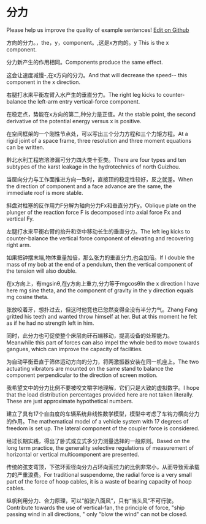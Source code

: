 # 分力

Please help us improve the quality of example sentences! [Edit on Github](https://github.com/jiyushe/jiyu-example-sentence-source/blob/main/chinese/fenli.md)

<p><span class="chinese">方向的分力。，the，y，component。,这是x方向的。</span><span class="english">y This is the x component.</span></p>

<p><span class="chinese">分力新产生的作用相同。</span><span class="english">Components produce the same effect.</span></p>

<p><span class="chinese">这会让速度减慢-,在x方向的分力。</span><span class="english">And that will decrease the speed-- this component in the x direction.</span></p>

<p><span class="chinese">右腿打水来平衡左臂入水产生的垂直分力。</span><span class="english">The right leg kicks to counter-balance the left-arm entry vertical-force component.</span></p>

<p><span class="chinese">在稳定点，势能在x方向的第二,种分力是正值。</span><span class="english">At the stable point, the second derivative of the potential energy versus x is positive.</span></p>

<p><span class="chinese">在空间框架的一个刚性节点处，可以写出三个分力方程和三个力矩方程。</span><span class="english">At a rigid joint of a space frame, three resolution and three moment equations can be written.</span></p>

<p><span class="chinese">黔北水利工程岩溶渗漏可分力四大类十亚类。</span><span class="english">There are four types and ten subtypes of the karst leakage in the hydrotechnics of north Guizhou.</span></p>

<p><span class="chinese">当层向分力与工作面推进方向一致时，直接顶的稳定性较好，反之就差。</span><span class="english">When the direction of component and a face advance are the same, the immediate roof is more stable.</span></p>

<p><span class="chinese">斜盘对柱塞的反作用力F分解为轴向分力Fx和垂直分力Fy。</span><span class="english">Oblique plate on the plunger of the reaction force F is decomposed into axial force Fx and vertical Fy.</span></p>

<p><span class="chinese">左腿打水来平衡右臂的抬升和空中移动长生的垂直分力。</span><span class="english">The left leg kicks to counter-balance the vertical force component of elevating and recovering right arm.</span></p>

<p><span class="chinese">如果把钟摆末端,物体重量加倍，那么张力的垂直分力,也会加倍。</span><span class="english">If I double the mass of my bob at the end of a pendulum, then the vertical component of the tension will also double.</span></p>

<p><span class="chinese">在x方向上，有mgsinθ,在y方向上重力,分力等于mgcosθ</span><span class="english">In the x direction I have here mg sine theta, and the component of gravity in the y direction equals mg cosine theta.</span></p>

<p><span class="chinese">张放咬着牙，想扑过去，但这时他竞也已忽然变得全没有半分力气。</span><span class="english">Zhang Fang gritted his teeth and wanted throw himself at her. But at this moment he felt as if he had no strength left in him.</span></p>

<p><span class="chinese">同时，此分力也可促使整个床层向矸石端移动，提高设备的处理能力。</span><span class="english">Meanwhile this part of forces can also impel the whole bed to move towards gangues, which can improve the capacity of facilities.</span></p>

<p><span class="chinese">为自动平衡垂直于筛体运动方向的分力，将两激振器安装在同一机座上。</span><span class="english">The two actuating vibrators are mounted on the same stand to balance the component perpendicular to the direction of screen motion.</span></p>

<p><span class="chinese">我希望文中的分力比例不要被咬文嚼字地理解，它们只是大致的虚拟数字。</span><span class="english">I hope that the load distribution percentages provided here are not taken literally. These are just approximate hypothetical numbers.</span></p>

<p><span class="chinese">建立了具有17个自由度的车辆系统非线性数学模型，模型中考虑了车钩力横向分力的作用。</span><span class="english">The mathematical model of a vehicle system with 17 degrees of freedom is set up. The lateral component of the coupler force is considered.</span></p>

<p><span class="chinese">经过长期实践，得出了卧式或立式多分力测量选择的一般原则。</span><span class="english">Based on the long term practice, the generality selective regulations of measurement of horizontal or vertical multicomponent are presented.</span></p>

<p><span class="chinese">传统的弦支穹顶，下弦环索径向分力占环向索拉力的比例非常小，从而导致索承载力的严重浪费。</span><span class="english">For traditional suspendome, the radial force is a very small part of the force of hoop cables, it is a waste of bearing capacity of hoop cables.</span></p>

<p><span class="chinese">纵帆利用分力、合力原理，可以“船驶八面风”，只有“当头风”不可行驶。</span><span class="english">Contribute towards the use of vertical-fan, the principle of force, "ship passing wind in all directions, " only "blow the wind" can not be closed.</span></p>

